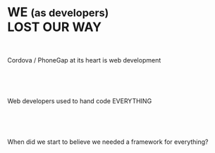 # WE <small>(as developers)</small><br><x>LOST</x> OUR <x>WAY</x>

<p>&nbsp;</p>

<x>Cordova / PhoneGap</x> at its heart is web development


<p>&nbsp;</p>
<p>&nbsp;</p>

Web developers used to hand code <x>EVERYTHING</x>

<p>&nbsp;</p>
<p>&nbsp;</p>

When did we start to believe we <x>needed</x> a framework for everything?